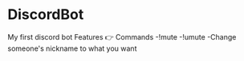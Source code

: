 # DiscordBot
My first discord bot
Features 👉
Commands -!mute
         -!umute
         -Change someone's nickname to what you want
